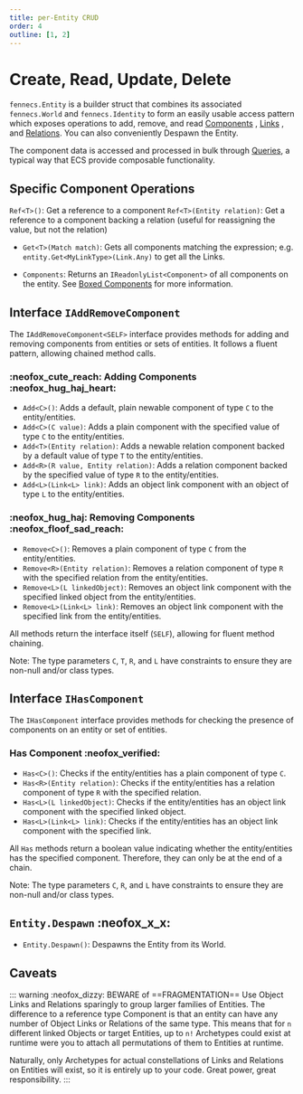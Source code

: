 ```yaml
---
title: per-Entity CRUD
order: 4
outline: [1, 2]
---
```


# Create, Read, Update, Delete

`fennecs.Entity` is a builder struct that combines its associated `fennecs.World` and `fennecs.Identity` to form an easily usable access pattern which exposes operations to add, remove, and read [Components](/docs/Components/) , [Links](/docs/Keys/Link.md) , and [Relations](/docs/Keys/Relation.md). You can also conveniently Despawn the Entity.


The component data is accessed and processed in bulk through [Queries](/docs/Queries/), a typical way that ECS provide composable functionality.


## Specific Component Operations

 `Ref<T>()`: Get a reference to a component
 `Ref<T>(Entity relation)`: Get a reference to a component backing a relation (useful for reassigning the value, but not the relation)

- `Get<T>(Match match)`: Gets all components matching the expression; e.g. `entity.Get<MyLinkType>(Link.Any)` to get all the Links.

- `Components`: Returns an `IReadonlyList<Component>` of all components on the entity. See [Boxed Components](/docs/Components/Expressions.md#boxed-components) for more information.



## Interface `IAddRemoveComponent`

The `IAddRemoveComponent<SELF>` interface provides methods for adding and removing components from entities or sets of entities. It follows a fluent pattern, allowing chained method calls.

### :neofox_cute_reach: Adding Components :neofox_hug_haj_heart:

- `Add<C>()`: Adds a default, plain newable component of type `C` to the entity/entities.
- `Add<C>(C value)`: Adds a plain component with the specified value of type `C` to the entity/entities.
- `Add<T>(Entity relation)`: Adds a newable relation component backed by a default value of type `T` to the entity/entities.
- `Add<R>(R value, Entity relation)`: Adds a relation component backed by the specified value of type `R` to the entity/entities.
- `Add<L>(Link<L> link)`: Adds an object link component with an object of type `L` to the entity/entities.

### :neofox_hug_haj: Removing Components :neofox_floof_sad_reach:

- `Remove<C>()`: Removes a plain component of type `C` from the entity/entities.
- `Remove<R>(Entity relation)`: Removes a relation component of type `R` with the specified relation from the entity/entities.
- `Remove<L>(L linkedObject)`: Removes an object link component with the specified linked object from the entity/entities.
- `Remove<L>(Link<L> link)`: Removes an object link component with the specified link from the entity/entities.

All methods return the interface itself (`SELF`), allowing for fluent method chaining.

Note: The type parameters `C`, `T`, `R`, and `L` have constraints to ensure they are non-null and/or class types.

## Interface `IHasComponent`

The `IHasComponent` interface provides methods for checking the presence of components on an entity or set of entities. 

### Has Component :neofox_verified:

- `Has<C>()`: Checks if the entity/entities has a plain component of type `C`.
- `Has<R>(Entity relation)`: Checks if the entity/entities has a relation component of type `R` with the specified relation.
- `Has<L>(L linkedObject)`: Checks if the entity/entities has an object link component with the specified linked object.
- `Has<L>(Link<L> link)`: Checks if the entity/entities has an object link component with the specified link.

All `Has` methods return a boolean value indicating whether the entity/entities has the specified component. Therefore, they can only be at the end of a chain.

Note: The type parameters `C`, `R`, and `L` have constraints to ensure they are non-null and/or class types.


## `Entity.Despawn` :neofox_x_x:
- `Entity.Despawn()`: Despawns the Entity from its World.



## Caveats
::: warning :neofox_dizzy: BEWARE of ==FRAGMENTATION==
Use Object Links and Relations sparingly to group larger families of Entities. The difference to a reference type Component is that an entity can have any number of Object Links or Relations of the same type. This means that for `n` different linked Objects or target Entities, up to `n!` Archetypes could exist at runtime were you to attach all permutations of them to Entities at runtime.

Naturally, only Archetypes for actual constellations of Links and Relations on Entities will exist, so it is entirely up to your code. Great power, great responsibility.
:::
